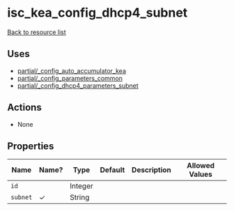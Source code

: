 # isc_kea_config_dhcp4_subnet

[Back to resource list](../README.md#resources)

## Uses

- [partial/_config_auto_accumulator_kea](partial/isc_kea__config_auto_accumulator_kea.md)
- [partial/_config_parameters_common](partial/isc_kea__config_parameters_common.md)
- [partial/_config_dhcp4_parameters_subnet](partial/isc_kea__config_dhcp4_parameters_subnet.md)

## Actions

- None

## Properties

| Name     | Name? | Type    | Default | Description | Allowed Values |
| -------- | ----- | ------- | ------- | ----------- | -------------- |
| `id`     |       | Integer |         |             |                |
| `subnet` | ✓     | String  |         |             |                |
